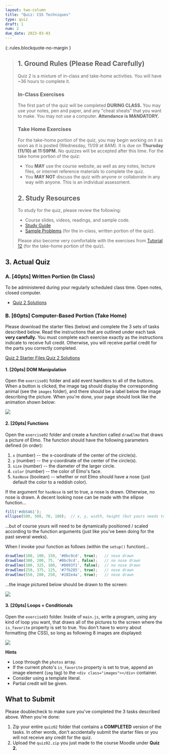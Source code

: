 ```yaml
---
layout: two-column
title: "Quiz: CSS Techniques"
type: quiz
draft: 1
num: 2
due_date: 2023-03-03
---
```


<style>
    .warning {
        border-left: solid 5px #990000;
        background-color: #99000033;
    }
    .warning p {
        color: #990000 !important;
    }

    .rules {
        border-left: solid 5px #4298B5;
        padding-left: 15px;
    }

    img.medium {
        max-width: 550px;
    }

</style>

{:.rules.blockquote-no-margin }
> ## 1. Ground Rules (Please Read Carefully)
> Quiz 2 is a mixture of in-class and take-home activities. You will have ~36 hours to complete it. 
> 
> ### In-Class Exercises
> The first part of the quiz will be completed **DURING CLASS.** You may use your notes, pen and paper, and any "cheat sheats" that you want to make. You may not use a computer. **Attendance is MANDATORY.**
> 
> ### Take Home Exercises
> For the take-home portion of the quiz, you may begin working on it as soon as it is posted (Wednesday, 11/09 at 8AM). It is due on **Thursday (11/10) at 11:59PM.** No quizzes will be accepted after this time.  For the take home portion of the quiz:
> * You **MAY** use the course website, as well as any notes, lecture files, or internet reference materials to complete the quiz.
> * You **MAY NOT** discuss the quiz with anyone or collaborate in any way with anyone. This is an individual assessment.
> 
> ## 2. Study Resources
> To study for the quiz, please review the following:
> * Course slides, videos, readings, and sample code.
> * <a href="https://docs.google.com/document/d/1mXB25SyI29fQJAZzvKZthITJbmSjcBAqJTPrSUo-ZOo/edit?usp=sharing" target="_blank">Study Guide</a>
> * <a href="https://docs.google.com/document/d/1m2GEY24tFEKS-dF_-RdwV9KygkTGIr1gV7zVlabpjG4/edit?usp=sharing" target="_blank">Sample Problems</a> (for the in-class, written portion of the quiz).
> 
> Please also become very comfortable with the exercises from [Tutorial 12](../assignments/tutorial12) (for the take-home portion of the quiz).

## 3. Actual Quiz

### A. [40pts] Written Portion (In Class) 
To be administered during your regularly scheduled class time. Open notes, closed computer.
* <a href="https://docs.google.com/document/d/1Jr08fZM4NRABvS_SE9qA6Y-UALyQQaO0vngnQjD8akk/edit?usp=sharing" target="_blank">Quiz 2 Solutions</a>

### B. [60pts] Computer-Based Portion (Take Home)
Please download the starter files (below) and complete the 3 sets of tasks described below. Read the instructions that are outlined under each task **very carefully.** You must complete each exercise exactly as the instructions indicate to receive full credit. Otherwise, you will receive partial credit for the parts you correctly completed.

<a href="/spring2023/course-files/quizzes/quiz02.zip" class="nu-button">Quiz 2 Starter Files <i class="fas fa-download"></i></a> <a href="/spring2023/course-files/quizzes/quiz02_answers.zip" class="button">Quiz 2 Solutions <i class="fas fa-download"></i></a>

#### 1. [20pts] DOM Manipulation 
Open the `exercise01` folder and add event handlers to all of the buttons. When a button is clicked, the image tag should display the corresponding animal (see the `images` folder), and there should be a label below the image describing the picture. When you're done, your page should look like the animation shown below:

<img class="medium frame" src="/spring2023/assets/images/quizzes/quiz02/animals.gif" />

#### 2. [20pts] Functions
Open the `exercise02` folder and create a function called `drawElmo` that draws a picture of Elmo. The function should have the following parameters defined (in order):
1. `x` (number) -- the x-coordinate of the center of the circle(s).
2. `y` (number) -- the y-coordinate of the center of the circle(s).
3. `size` (number) -- the diameter of the larger circle. 
4. `color` (number) -- the color of Elmo's face.
5. `hasNose` (boolean) -- whether or not Elmo should have a nose (just default the color to a reddish color).

If the argument for `hasNose` is set to true, a nose is drawn. Otherwise, no nose is drawn. A decent looking nose can be made with the ellipse function...
```js
fill('#db5461');
ellipse(500, 500, 70, 100);  // x, y, width, height (but yours needs to scale)
```

...but of course yours will need to be dynamically positioned / scaled according to the function arguments (just like you've been doing for the past several weeks).

When I invoke your function as follows (within the `setup()` function)...

```js
drawElmo(100, 100, 150, '#0bc9cd', true);   // nose drawn
drawElmo(300, 200, 75, '#0bc9cd', false);   // no nose drawn
drawElmo(100, 325, 100, '#8093f1', false);  // no nose drawn
drawElmo(250, 375, 125, '#7fb285', true);   // nose drawn
drawElmo(550, 200, 250, '#102e4a', true);   // nose drawn
```

...the image pictured below should be drawn to the screen:

<img class="medium frame" src="/spring2023/assets/images/quizzes/quiz02/elmos.png" />


#### 3. [20pts] Loops + Conditionals

Open the `exercise03` folder. Inside of `main.js`, write a program, using any kind of loop you want, that draws all of the pictures to the screen where the `is_favorite` property is set to true. You don't have to worry about formatting (the CSS), so long as following 8 images are displayed:

<img class="medium frame" src="/spring2023/assets/images/quizzes/quiz02/photos.png" />

**Hints**
* Loop through the `photos` array.
* If the current photo's `is_favorite` property is set to true, append an image element (`img` tag) to the `<div class="images"></div>` container.
* Consider using a template literal. 
* Partial credit will be given.

## What to Submit
Please doublecheck to make sure you've completed the 3 tasks described above. When you're done:

1. Zip your entire `quiz02` folder that contains a **COMPLETED** version of the tasks. In other words, don't accidentally submit the starter files or you will not receive any credit for the quiz.
2. Upload the `quiz02.zip` you just made to the course Moodle under **Quiz 2.**